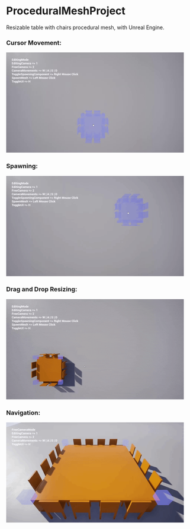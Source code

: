 # ProceduralMeshProject
Resizable table with chairs procedural mesh, with Unreal Engine.

### Cursor Movement:
![](Gifs/Cursor_Movement.gif)
### Spawning:
![](Gifs/Spawning.gif)
### Drag and Drop Resizing:
![](Gifs/Drag_and_Drop_Resizing.gif)
### Navigation:
![](Gifs/Navigation.gif)
